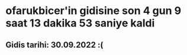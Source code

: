 # ofarukbicer'in gidisine son 4 gun 9 saat 13 dakika 53 saniye kaldi

## Gidis tarihi: 30.09.2022 :(